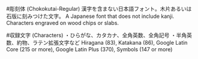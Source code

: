 #彫刻体 (Chokokutai-Regular)
漢字を含まない日本語フォント。木片あるいは石版に刻みつけた文字。
A Japanese font that does not include kanji. Characters engraved on wood chips or slabs.

#収録文字 (Characters)
・ひらがな、カタカナ、全角英数、全角記号
・半角英数、約物、ラテン拡張文字など
Hiragana (83), Katakana (86), Google Latin Core (215 or more), Google Latin Plus (370), Symbols (147 or more)